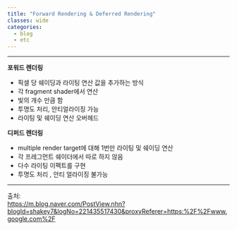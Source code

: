 ```yaml
---
title: "Forward Rendering & Deferred Rendering"
classes: wide
categories: 
  - blog
  - etc
---
```

---

**포워드 렌더링**
* 픽셀 당 쉐이딩과 라이팅 연산 값을 추가하는 방식
* 각 fragment shader에서 연산
* 빛의 개수 만큼 함
* 투명도 처리, 안티얼라이징 가능
* 라이팅 및 쉐이딩 연산 오버헤드

**디퍼드 렌더링**
* multiple render target에 대해 1번만 라이팅 및 쉐이딩 연산
* 각 프레그먼트 쉐이더에서 따로 하지 않음
* 다수 라이팅 이펙트를 구현
* 투명도 처리 , 안티 얼라이징 불가능

  
---  
출처:   
<https://m.blog.naver.com/PostView.nhn?blogId=shakey7&logNo=221435517430&proxyReferer=https:%2F%2Fwww.google.com%2F>  
